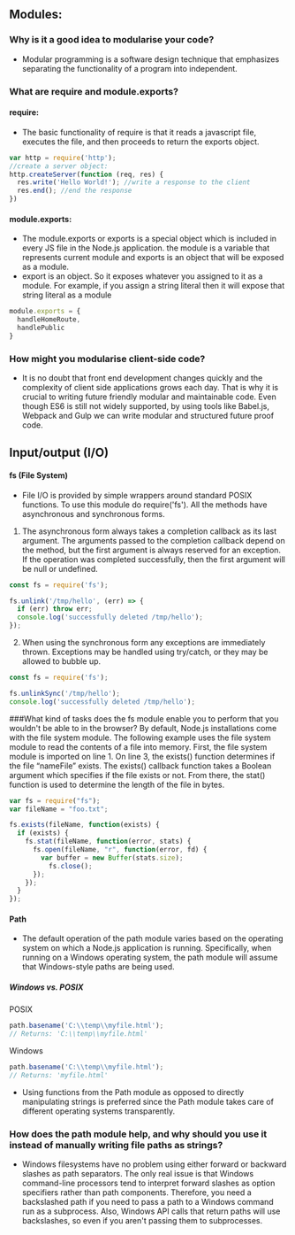## Modules:

### Why is it a good idea to modularise your code?
* Modular programming is a software design technique that emphasizes separating the functionality of a program into independent.

### What are require and module.exports?
#### require:
* The basic functionality of require is that it reads a javascript file, executes the file, and then proceeds to return the exports object.

```javascript
var http = require('http');
//create a server object:
http.createServer(function (req, res) {
  res.write('Hello World!'); //write a response to the client
  res.end(); //end the response
})
```
#### module.exports:
* The module.exports or exports is a special object which is included in every JS file in the Node.js application. the module is a variable that represents current module and exports is an object that will be exposed as a module.
* export is an object. So it exposes whatever you assigned to it as a module. For example, if you assign a string literal then it will expose that string literal as a module
```javascript
module.exports = {
  handleHomeRoute,
  handlePublic
}
```
### How might you modularise client-side code?
* It is no doubt that front end development changes quickly and the complexity of client side applications grows each day. That is why it is crucial to writing future friendly modular and maintainable code. Even though ES6 is still not widely supported, by using tools like Babel.js, Webpack and Gulp we can write modular and structured future proof code.

## Input/output (I/O)

#### fs (File System)
* File I/O is provided by simple wrappers around standard POSIX functions. To use this module do require('fs'). All the methods have asynchronous and synchronous forms.
1. The asynchronous form always takes a completion callback as its last argument. The arguments passed to the completion callback depend on the method, but the first argument is always reserved for an exception. If the operation was completed successfully, then the first argument will be null or undefined.

```javascript
const fs = require('fs');

fs.unlink('/tmp/hello', (err) => {
  if (err) throw err;
  console.log('successfully deleted /tmp/hello');
});
```
2. When using the synchronous form any exceptions are immediately thrown. Exceptions may be handled using try/catch, or they may be allowed to bubble up.

```javascript
const fs = require('fs');

fs.unlinkSync('/tmp/hello');
console.log('successfully deleted /tmp/hello');
```

###What kind of tasks does the fs module enable you to perform that you wouldn't be able to in the browser?
By default, Node.js installations come with the file system module. The following example uses the file system module to read the contents of a file into memory. First, the file system module is imported on line 1. On line 3, the exists() function determines if the file “nameFile” exists. The exists() callback function takes a Boolean argument which specifies if the file exists or not. From there, the stat() function is used to determine the length of the file in bytes.

```javascript
var fs = require("fs");
var fileName = "foo.txt";

fs.exists(fileName, function(exists) {
  if (exists) {
    fs.stat(fileName, function(error, stats) {
      fs.open(fileName, "r", function(error, fd) {
        var buffer = new Buffer(stats.size);
          fs.close();
      });
    });
  }
});
```
#### Path
* The default operation of the path module varies based on the operating system on which a Node.js application is running. Specifically, when running on a Windows operating system, the path module will assume that Windows-style paths are being used.

##### Windows vs. POSIX
POSIX

```javascript
path.basename('C:\\temp\\myfile.html');
// Returns: 'C:\\temp\\myfile.html'
```
Windows

```javascript
path.basename('C:\\temp\\myfile.html');
// Returns: 'myfile.html'
```
* Using functions from the Path module as opposed to directly manipulating strings is preferred since the Path module takes care of different operating systems transparently.

### How does the path module help, and why should you use it instead of manually writing file paths as strings?
* Windows filesystems have no problem using either forward or backward slashes as path separators. The only real issue is that Windows command-line processors tend to interpret forward slashes as option specifiers rather than path components. Therefore, you need a backslashed path if you need to pass a path to a Windows command run as a subprocess. Also, Windows API calls that return paths will use backslashes, so even if you aren't passing them to subprocesses.
